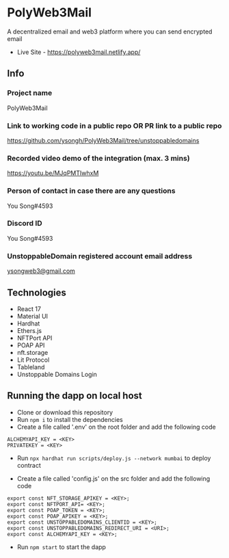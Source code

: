 # PolyWeb3Mail
A decentralized email and web3 platform where you can send encrypted email

- Live Site - https://polyweb3mail.netlify.app/

## Info

### Project name
PolyWeb3Mail

### Link to working code in a public repo OR PR link to a public repo
https://github.com/ysongh/PolyWeb3Mail/tree/unstoppabledomains

### Recorded video demo of the integration (max. 3 mins)
https://youtu.be/MJqPMTIwhxM

### Person of contact in case there are any questions
You Song#4593

### Discord ID
You Song#4593

### UnstoppableDomain registered account email address
ysongweb3@gmail.com

## Technologies
- React 17
- Material UI
- Hardhat
- Ethers.js
- NFTPort API
- POAP API
- nft.storage
- Lit Protocol
- Tableland
- Unstoppable Domains Login

## Running the dapp on local host
- Clone or download this repository
- Run `npm i` to install the dependencies
- Create a file called '.env' on the root folder and add the following code
```
ALCHEMYAPI_KEY = <KEY>
PRIVATEKEY = <KEY>
```
- Run `npx hardhat run scripts/deploy.js --network mumbai` to deploy contract

- Create a file called 'config.js' on the src folder and add the following code
```
export const NFT_STORAGE_APIKEY = <KEY>;
export const NFTPORT_API= <KEY>;
export const POAP_TOKEN = <KEY>;
export const POAP_APIKEY = <KEY>;
export const UNSTOPPABLEDOMAINS_CLIENTID = <KEY>;
export const UNSTOPPABLEDOMAINS_REDIRECT_URI = <URI>;
export const ALCHEMYAPI_KEY = <KEY>;
```
- Run `npm start` to start the dapp
